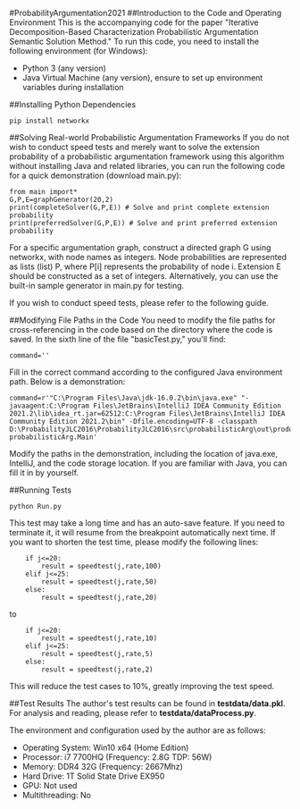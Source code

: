 #ProbabilityArgumentation2021
##Introduction to the Code and Operating Environment
This is the accompanying code for the paper "Iterative Decomposition-Based Characterization Probabilistic Argumentation Semantic Solution Method." To run this code, you need to install the following environment (for Windows):

- Python 3 (any version)
- Java Virtual Machine (any version), ensure to set up environment variables during installation

##Installing Python Dependencies
~~~
pip install networkx
~~~

##Solving Real-world Probabilistic Argumentation Frameworks
If you do not wish to conduct speed tests and merely want to solve the extension probability of a probabilistic argumentation framework using this algorithm without installing Java and related libraries, you can run the following code for a quick demonstration (download main.py):

~~~
from main import*
G,P,E=graphGenerator(20,2)
print(completeSolver(G,P,E)) # Solve and print complete extension probability
print(preferredSolver(G,P,E)) # Solve and print preferred extension probability
~~~

For a specific argumentation graph, construct a directed graph G using networkx, with node names as integers. Node probabilities are represented as lists (list) P, where P[i] represents the probability of node i. Extension E should be constructed as a set of integers. Alternatively, you can use the built-in sample generator in main.py for testing.

If you wish to conduct speed tests, please refer to the following guide.

##Modifying File Paths in the Code
You need to modify the file paths for cross-referencing in the code based on the directory where the code is saved. In the sixth line of the file "basicTest.py," you'll find:

~~~
command=''
~~~

Fill in the correct command according to the configured Java environment path. Below is a demonstration:

~~~
command=r'"C:\Program Files\Java\jdk-16.0.2\bin\java.exe" "-javaagent:C:\Program Files\JetBrains\IntelliJ IDEA Community Edition 2021.2\lib\idea_rt.jar=62512:C:\Program Files\JetBrains\IntelliJ IDEA Community Edition 2021.2\bin" -Dfile.encoding=UTF-8 -classpath D:\ProbabilityJLC2016\ProbabilityJLC2016\src\probabilisticArg\out\production\probabilisticArg probabilisticArg.Main'
~~~

Modify the paths in the demonstration, including the location of java.exe, IntelliJ, and the code storage location. If you are familiar with Java, you can fill it in by yourself.

##Running Tests
~~~
python Run.py
~~~

This test may take a long time and has an auto-save feature. If you need to terminate it, it will resume from the breakpoint automatically next time. If you want to shorten the test time, please modify the following lines:

~~~
    if j<=20:
        result = speedtest(j,rate,100)
    elif j<=25:
        result = speedtest(j,rate,50)
    else:
        result = speedtest(j,rate,20)
~~~
to

~~~
    if j<=20:
        result = speedtest(j,rate,10)
    elif j<=25:
        result = speedtest(j,rate,5)
    else:
        result = speedtest(j,rate,2)
~~~

This will reduce the test cases to 10%, greatly improving the test speed.

##Test Results
The author's test results can be found in **testdata/data.pkl**. For analysis and reading, please refer to **testdata/dataProcess.py**.

The environment and configuration used by the author are as follows:

- Operating System: Win10 x64 (Home Edition)
- Processor: i7 7700HQ (Frequency: 2.8G TDP: 56W)
- Memory: DDR4 32G (Frequency: 2667Mhz)
- Hard Drive: 1T Solid State Drive EX950
- GPU: Not used
- Multithreading: No
